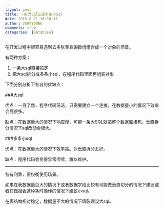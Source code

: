 ```yaml
---
layout: post
title: 一条大Sql还是多条小Sql
date: 2015-8-21 16:38:15
author: VERYYOUNG
comments: true
categories: [Database]
---
```



在开发过程中很容易遇到去多张表查询数组组合成一个对象的场景。

有两种方案：

1. 一条大sql直接搞定
2. 把大sql拆分成多条小sql，在程序代码里面再组装对象

<!-- more -->


下面分别分析下各自的优缺点：

###大sql

优点：一目了然，程序代码简洁，只需要建立一个连接，在数据量小的情况下效率会高很多。

缺点：在数据量大的情况下响应慢，可能一条大SQL就把整个数据库堵死。垂直拆分情况下sql改动会很大。

###多条小sql

优点：在数据量大的情况下效率高。对垂直拆分友好。

缺点：程序代码会变得异常啰嗦，难以维护。


----------

各有利弊，要权衡使用场景。

如果在表数据量巨大的情况下或者数据字段比较有可能做垂直切分的情况下建议或者在做报表这种耗时操作的情况下建议小sql。

在表结构相对稳定，数据量不大的情况下墙裂建议大sql。






